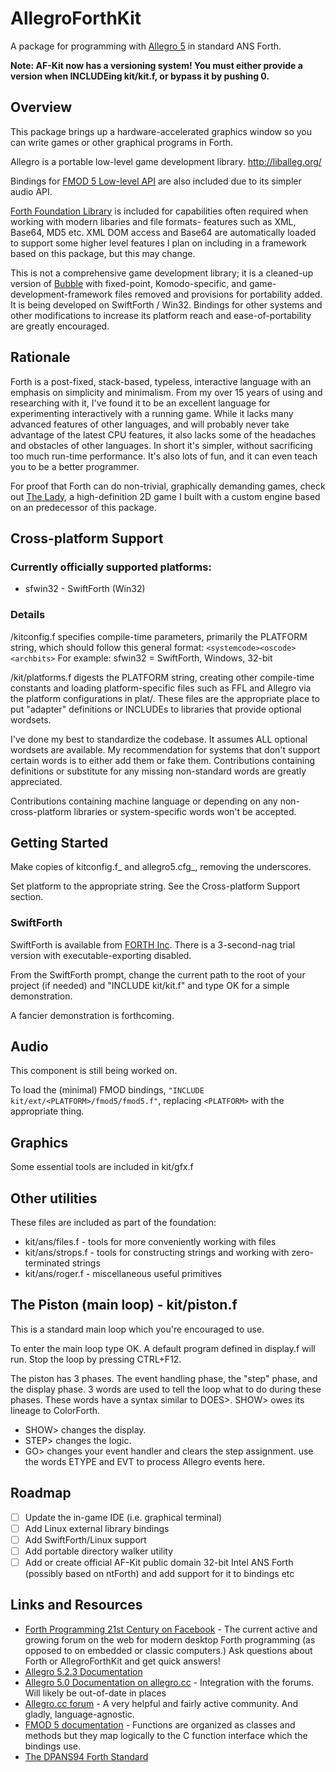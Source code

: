 # AllegroForthKit

A package for programming with [Allegro 5](http://liballeg.org/) in standard ANS Forth.

**Note:  AF-Kit now has a versioning system!  You must either provide a version when INCLUDEing kit/kit.f, or bypass it by pushing 0.**  

## Overview

This package brings up a hardware-accelerated graphics window so you can write games or other graphical programs in Forth.

Allegro is a portable low-level game development library. http://liballeg.org/

Bindings for [FMOD 5 Low-level API](http://www.fmod.org/documentation/#content/generated/lowlevel_api.html) are also included due to its simpler audio API.

[Forth Foundation Library](http://soton.mpeforth.com/flag/ffl/index.html) is included for capabilities often required when working with modern libaries and file formats- features such as XML, Base64, MD5 etc.  XML DOM access and Base64 are automatically loaded to support some higher level features I plan on including in a framework based on this package, but this may change.

This is not a comprehensive game development library; it is a cleaned-up version of [Bubble](http://github.com/rogerlevy/bubble/) with fixed-point, Komodo-specific, and game-development-framework files removed and provisions for portability added.  It is being developed on SwiftForth / Win32.  Bindings for other systems and other modifications to increase its platform reach and ease-of-portability are greatly encouraged.

## Rationale

Forth is a post-fixed, stack-based, typeless, interactive language with an emphasis on simplicity and minimalism.   From my over 15 years of using and researching with it, I've found it to be an excellent language for experimenting interactively with a running game.  While it lacks many advanced features of other languages, and will probably never take advantage of the latest CPU features, it also lacks some of the headaches and obstacles of other languages.  In short it's simpler, without sacrificing too much run-time performance.  It's also lots of fun, and it can even teach you to be a better programmer.

For proof that Forth can do non-trivial, graphically demanding games, check out [The Lady](http://store.steampowered.com/app/341060/The_Lady/), a high-definition 2D game I built with a custom engine based on an predecessor of this package.

## Cross-platform Support

### Currently officially supported platforms:

- sfwin32 - SwiftForth (Win32)

### Details

/kitconfig.f specifies compile-time parameters, primarily the PLATFORM string, which should follow this general format:
    `<systemcode><oscode><archbits>`
    For example: sfwin32 = SwiftForth, Windows, 32-bit

/kit/platforms.f digests the PLATFORM string, creating other compile-time constants and loading platform-specific files such as FFL and Allegro via the platform configurations in plat/.  These files are the appropriate place to put "adapter" definitions or INCLUDEs to libraries that provide optional wordsets.

I've done my best to standardize the codebase.  It assumes ALL optional wordsets are available.  My recommendation for systems that don't support certain words is to either add them or fake them.  Contributions containing definitions or substitute for any missing non-standard words are greatly appreciated.

Contributions containing machine language or depending on any non-cross-platform libraries or system-specific words won't be accepted.

## Getting Started

Make copies of kitconfig.f_ and allegro5.cfg_, removing the underscores.

Set platform to the appropriate string.  See the Cross-platform Support section.

### SwiftForth
SwiftForth is available from [FORTH Inc](www.forth.com).  There is a 3-second-nag trial version with executable-exporting disabled.

From the SwiftForth prompt, change the current path to the root of your project (if needed) and "INCLUDE kit/kit.f" and type OK for a simple demonstration.

A fancier demonstration is forthcoming.

## Audio

This component is still being worked on.

To load the (minimal) FMOD bindings, `"INCLUDE kit/ext/<PLATFORM>/fmod5/fmod5.f"`, replacing `<PLATFORM>` with the appropriate thing.

## Graphics

Some essential tools are included in kit/gfx.f

## Other utilities

These files are included as part of the foundation:

- kit/ans/files.f - tools for more conveniently working with files
- kit/ans/strops.f - tools for constructing strings and working with zero-terminated strings
- kit/ans/roger.f - miscellaneous useful primitives

## The Piston (main loop) - kit/piston.f

This is a standard main loop which you're encouraged to use.

To enter the main loop type OK.  A default program defined in display.f will run.  Stop the loop by pressing CTRL+F12.

The piston has 3 phases.  The event handling phase, the "step" phase, and the display phase.  3 words are used to tell the loop what to do during these phases.  These words have a syntax similar to DOES>.  SHOW> owes its lineage to ColorForth.

- SHOW> changes the display.
- STEP> changes the logic.
- GO> changes your event handler and clears the step assignment.  use the words ETYPE and EVT to process Allegro events here.

## Roadmap

- [ ] Update the in-game IDE (i.e. graphical terminal)
- [ ] Add Linux external library bindings
- [ ] Add SwiftForth/Linux support
- [ ] Add portable directory walker utility
- [ ] Add or create official AF-Kit public domain 32-bit Intel ANS Forth (possibly based on ntForth) and add support for it to bindings etc

## Links and Resources

- [Forth Programming 21st Century on Facebook](https://www.facebook.com/groups/PROGRAMMINGFORTH/) - The current active and growing forum on the web for modern desktop Forth programming (as opposed to on embedded or classic computers.)  Ask questions about Forth or AllegroForthKit and get quick answers!
- [Allegro 5.2.3 Documentation](http://liballeg.org/a5docs/5.2.3/)
- [Allegro 5.0 Documentation on allegro.cc](https://www.allegro.cc/manual/5/) - Integration with the forums. Will likely be out-of-date in places
- [Allegro.cc forum](https://www.allegro.cc/forums) - A very helpful and fairly active community.  And gladly, language-agnostic.
- [FMOD 5 documentation](http://www.fmod.org/documentation/#content/generated/lowlevel_api.html) - Functions are organized as classes and methods but they map logically to the C function interface which the bindings use.
- [The DPANS94 Forth Standard](http://dl.forth.com/sitedocs/dpans94.pdf)
